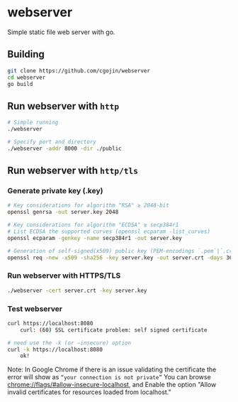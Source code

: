 # webserver

Simple static file web server with go.

## Building

```sh
git clone https://github.com/cgojin/webserver
cd webserver
go build
```

## Run webserver with ``http``

```sh
# Simple running
./webserver

# Specify port and directory
./webserver -addr 8000 -dir ./public
```

## Run webserver with ``http/tls``

### Generate private key (.key)

```sh
# Key considerations for algorithm "RSA" ≥ 2048-bit
openssl genrsa -out server.key 2048

# Key considerations for algorithm "ECDSA" ≥ secp384r1
# List ECDSA the supported curves (openssl ecparam -list_curves)
openssl ecparam -genkey -name secp384r1 -out server.key

# Generation of self-signed(x509) public key (PEM-encodings `.pem`|`.crt`) based on the private (`.key`)
openssl req -new -x509 -sha256 -key server.key -out server.crt -days 3650
```

### Run webserver with HTTPS/TLS

```sh
./webserver -cert server.crt -key server.key
```

### Test webserver

```sh
curl https://localhost:8080
    curl: (60) SSL certificate problem: self signed certificate

# need use the -k (or –insecure) option
curl -k https://localhost:8080
    ok!
```

Note: In Google Chrome if there is an issue validating the certificate the error will show as ```“your connection is not private”```
You can browse [chrome://flags/#allow-insecure-localhost](chrome://flags/#allow-insecure-localhost), and Enable the option "Allow invalid certificates for resources loaded from localhost."
